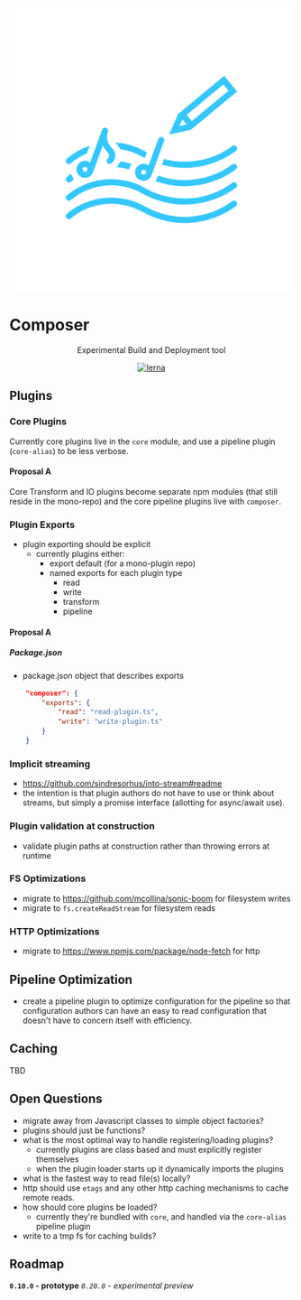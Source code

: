<p align="center">
    <img alt="composer" src="https://github.com/composerjs/composer/blob/master/logo.png" width="512">
    <h1>Composer</h1>
</p>

<p align="center">
    Experimental Build and Deployment tool
</p>

<p align="center">
    <a href="https://lernajs.io/"><img alt="lerna" src="https://img.shields.io/badge/maintained%20with-lerna-cc00ff.svg"></a>
</p>


## Plugins

### Core Plugins
Currently core plugins live in the `core` module, and use a
pipeline plugin (`core-alias`) to be less verbose.

#### Proposal A
Core Transform and IO plugins become separate npm modules (that still
reside in the mono-repo) and the core pipeline plugins live with
`composer`.

### Plugin Exports
* plugin exporting should be explicit
    * currently plugins either:
        * export default (for a mono-plugin repo)
        * named exports for each plugin type
            * read
            * write
            * transform
            * pipeline

#### Proposal A

##### Package.json
* package.json object that describes exports
```json
    "composer": {
        "exports": {
            "read": "read-plugin.ts",
            "write": "write-plugin.ts"
        }
    }
```

### Implicit streaming
* https://github.com/sindresorhus/into-stream#readme
* the intention is that plugin authors do not have to use or think about streams, but simply a promise interface (allotting for async/await use).

### Plugin validation at construction
* validate plugin paths at construction rather than throwing errors at runtime

### FS Optimizations
* migrate to https://github.com/mcollina/sonic-boom for filesystem writes
* migrate to `fs.createReadStream` for filesystem reads

### HTTP Optimizations
* migrate to https://www.npmjs.com/package/node-fetch for http

## Pipeline Optimization
* create a pipeline plugin to optimize configuration for the pipeline so that configuration authors can have an easy to read configuration that doesn't have
  to concern itself with efficiency.

## Caching
TBD

## Open Questions
* migrate away from Javascript classes to simple object factories?
* plugins should just be functions?
* what is the most optimal way to handle registering/loading plugins?
    * currently plugins are class based and must explicitly register themselves
    * when the plugin loader starts up it dynamically imports the plugins
* what is the fastest way to read file(s) locally?
* http should use `etags` and any other http caching mechanisms to cache remote reads.
* how should core plugins be loaded?
    * currently they're bundled with `core`, and handled via the `core-alias` pipeline plugin
* write to a tmp fs for caching builds?

## Roadmap

**`0.10.0` - prototype**
*`0.20.0` - experimental preview*
